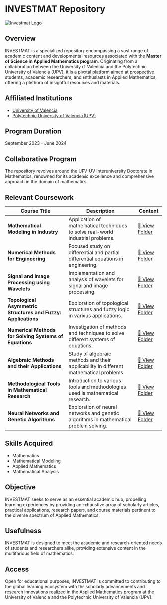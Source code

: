 # INVESTMAT Repository
![Investmat Logo](https://scontent-mad2-1.xx.fbcdn.net/v/t39.30808-6/304636967_590280196130847_2570232393774278416_n.png?_nc_cat=100&ccb=1-7&_nc_sid=52f669&_nc_ohc=vpKzOidzdAIAX8I1IbK&_nc_ht=scontent-mad2-1.xx&oh=00_AfAYhevUA3DLPm2pyCXmyjU5rCPSy1plkrnTvx-pA-cK5Q&oe=6511AA06)
## Overview
INVESTMAT is a specialized repository encompassing a vast range of academic content and developmental resources associated with the **Master of Science in Applied Mathematics program**. Originating from a collaboration between the University of Valencia and the Polytechnic University of Valencia (UPV), it is a pivotal platform aimed at prospective students, academic researchers, and enthusiasts in Applied Mathematics, offering a plethora of insightful resources and materials.

## Affiliated Institutions
- [University of Valencia](https://www.uv.es)
- [Polytechnic University of Valencia (UPV)](https://www.upv.es/en)



## Program Duration
September 2023 - June 2024

## Collaborative Program
The repository revolves around the UPV-UV Interuniversity Doctorate in Mathematics, renowned for its academic excellence and comprehensive approach in the domain of mathematics.

## Relevant Coursework

| Course Title                                          | Description                                         | Content                                    |
|-------------------------------------------------------|-----------------------------------------------------|----------------------------------------------------|
| **Mathematical Modeling in Industry**                 | Application of mathematical techniques to solve real-world industrial problems. | [📁 View Folder](<Internal-Folder-URL-1>)           |
| **Numerical Methods for Engineering**                 | Focused study on differential and partial differential equations in engineering. | [📁 View Folder](<Internal-Folder-URL-2>)           |
| **Signal and Image Processing using Wavelets**        | Implementation and analysis of wavelets for signal and image processing. | [📁 View Folder](<Internal-Folder-URL-3>)           |
| **Topological Asymmetric Structures and Fuzzy: Applications** | Exploration of topological structures and fuzzy logic in various applications. | [📁 View Folder](<Internal-Folder-URL-4>)           |
| **Numerical Methods for Solving Systems of Equations**| Investigation of methods and techniques to solve different systems of equations. | [📁 View Folder](<Internal-Folder-URL-5>)           |
| **Algebraic Methods and their Applications**          | Study of algebraic methods and their applicability in different mathematical problems. | [📁 View Folder](<Internal-Folder-URL-6>)           |
| **Methodological Tools in Mathematical Research**     | Introduction to various tools and methodologies used in mathematical research. | [📁 View Folder](<Internal-Folder-URL-7>)           |
| **Neural Networks and Genetic Algorithms**            | Exploration of neural networks and genetic algorithms in mathematical problem solving. | [📁 View Folder](<Internal-Folder-URL-8>)           |



## Skills Acquired
- Mathematics
- Mathematical Modeling
- Applied Mathematics
- Mathematical Analysis

## Objective
INVESTMAT seeks to serve as an essential academic hub, propelling learning experiences by providing an exhaustive array of scholarly articles, practical applications, research papers, and course materials pertinent to the diverse spectrum of Applied Mathematics.

## Usefulness
INVESTMAT is designed to meet the academic and research-oriented needs of students and researchers alike, providing extensive content in the multifarious field of mathematics.

## Access
Open for educational purposes, INVESTMAT is committed to contributing to the global learning ecosystem with the scholarly advancements and research innovations realized in the Applied Mathematics program at the University of Valencia and the Polytechnic University of Valencia (UPV).

